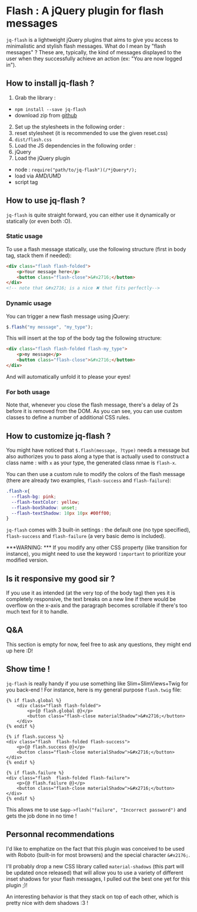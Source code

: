 # Flash : A jQuery plugin for flash messages #
`jq-flash` is a lightweight jQuery plugins that aims to give you access to minimalistic and stylish flash messages.
What do I mean by "flash messages" ? These are, typically, the kind of messages displayed to the user when they successfully achieve an action (ex: "You are now logged in").

## How to install jq-flash ? ##
1. Grab the library :
  -  `npm install --save jq-flash`
  - download zip from [github](https://github.com/Voltra/jq-flash)
2. Set up the stylesheets in the following order :
  1.  reset stylesheet (it is recommended to use the given reset.css)
  2.  `dist/flash.css`
3. Load the JS dependencies in the following order :
  1. jQuery
4. Load the jQuery plugin
  - node : `require("path/to/jq-flash")(/*jQuery*/);`
  - load via AMD/UMD
  - script tag
  
## How to use jq-flash ? ##
`jq-flash` is quite straight forward, you can either use it dynamically or statically (or even both :O).

### Static usage ###
To use a flash message statically, use the following structure (first in body tag, stack them if needed):
```html
<div class="flash flash-folded">
    <p>Your message here</p>
    <button class="flash-close">&#x2716;</button>
</div>
<!-- note that &#x2716; is a nice ✖ that fits perfectly-->
```

### Dynamic usage ###
You can trigger a new flash message using jQuery:
```javascript
$.flash("my message", "my_type");
```

This will insert at the top of the body tag the following structure:
```html
<div class="flash flash-folded flash-my_type">
    <p>my message</p>
    <button class="flash-close">&#x2716;</button>
</div>
```
And will automatically unfold it to please your eyes!

### For both usage ###
Note that, whenever you close the flash message, there's a delay of 2s before it is removed from the DOM.
As you can see, you can use custom classes to define a number of additional CSS rules.

## How to customize jq-flash ? ##
You might have noticed that `$.flash(message, ?type)` needs a message but also authorizes you to pass along a type that is actually used to construct a class name : with `x` as your type, the generated class nmae is `flash-x`.

You can then use a custom rule to modify the colors of the flash message (there are already two examples, `flash-success` and `flash-failure`):
```css
.flash-x{
  --flash-bg: pink;
  --flash-textColor: yellow;
  --flash-boxShadow: unset;
  --flash-textShadow: 10px 10px #00ff00;
}
```

`jq-flash` comes with 3 built-in settings : the default one (no type specified), `flash-success` and `flash-failure` (a very basic demo is included).

***WARNING: *** If you modify any other CSS property (like transition for instance), you might need to use the keyword `!important` to prioritize your modified version.

## Is it responsive my good sir ? ##
If you use it as intended (at the very top of the body tag) then yes it is completely responsive, the text breaks on a new line if there would be overflow on the x-axis and the paragraph becomes scrollable if there's too much text for it to handle.

## Q&A ##
This section is empty for now, feel free to ask any questions, they might end up here :D!

## Show time ! ##
`jq-flash` is really handy if you use something like Slim+SlimViews+Twig for you back-end !
For instance, here is my general purpose `flash.twig` file:
```
{% if flash.global %}
    <div class="flash flash-folded">
        <p>{@ flash.global @}</p>
        <button class="flash-close materialShadow">&#x2716;</button>
    </div>
{% endif %}

{% if flash.success %}
<div class="flash  flash-folded flash-success">
    <p>{@ flash.success @}</p>
    <button class="flash-close materialShadow">&#x2716;</button>
</div>
{% endif %}

{% if flash.failure %}
<div class="flash  flash-folded flash-failure">
    <p>{@ flash.failure @}</p>
    <button class="flash-close materialShadow">&#x2716;</button>
</div>
{% endif %}
```
This allows me to use `$app->flash("failure", "Incorrect password")` and gets the job done in no time !

## Personnal recommendations ##
I'd like to emphatize on the fact that this plugin was conceived to be used with Roboto (built-in for most browsers) and the special character `&#x2176;`.

I'll probably drop a new CSS library called `material-shadows` (this part will be updated once released) that will allow you to use a variety of different inset shadows for your flash messages, I pulled out the best one yet for this plugin ;)!

An interesting behavior is that they stack on top of each other, which is pretty nice with dem shadows :3 !